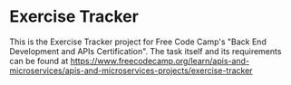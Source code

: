 # Exercise Tracker

This is the Exercise Tracker project for Free Code Camp's "Back End Development and APIs Certification". The task itself and its requirements can be found at https://www.freecodecamp.org/learn/apis-and-microservices/apis-and-microservices-projects/exercise-tracker
